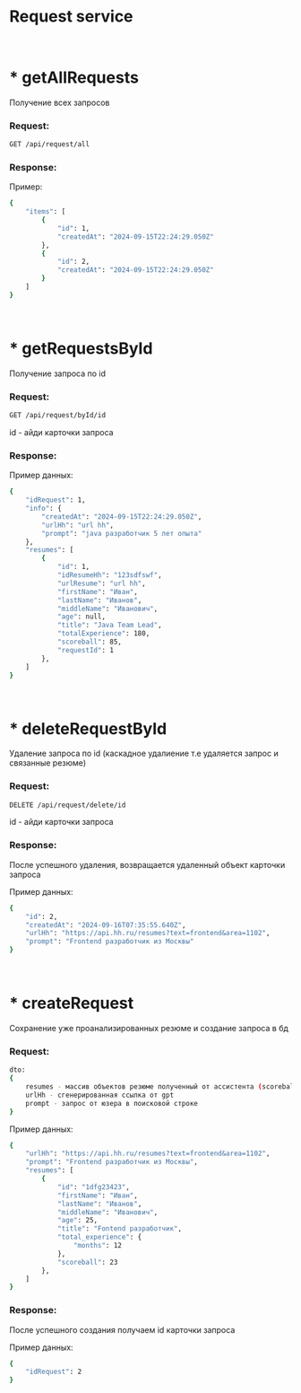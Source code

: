 <h1>Request service</h1>


<br />
<h1>* getAllRequests</h2>

<p>Получение всех запросов</p>
<h3>Request:</h3>

```bash
GET /api/request/all
```

<h3>Response:</h3>
<p>Пример:</p>

```bash
{
    "items": [
        {
            "id": 1,
            "createdAt": "2024-09-15T22:24:29.050Z"
        },
        {
            "id": 2,
            "createdAt": "2024-09-15T22:24:29.050Z"
        }
    ]
}
```


<br />
<h1>* getRequestsById</h2>

<p>Получение запроса по id</p>
<h3>Request:</h3>

```bash
GET /api/request/byId/id
```
<p>id - айди карточки запроса</p>

<h3>Response:</h3>
<p>Пример данных:</p>

```bash
{
    "idRequest": 1,
    "info": {
        "createdAt": "2024-09-15T22:24:29.050Z",
        "urlHh": "url hh",
        "prompt": "java разработчик 5 лет опыта"
    },
    "resumes": [
        {
            "id": 1,
            "idResumeHh": "123sdfswf",
            "urlResume": "url hh",
            "firstName": "Иван",
            "lastName": "Иванов",
            "middleName": "Иванович",
            "age": null,
            "title": "Java Team Lead",
            "totalExperience": 180,
            "scoreball": 85,
            "requestId": 1
        },
    ]
}
```


<br />
<h1>* deleteRequestById</h2>

<p>Удаление запроса по id (каскадное удалиение т.е удаляется запрос и связанные резюме)</p>
<h3>Request:</h3>

```bash
DELETE /api/request/delete/id
```
<p>id - айди карточки запроса</p>

<h3>Response:</h3>
<p>После успешного удаления, возвращается удаленный объект карточки запроса</p>
<p>Пример данных:</p>

```bash
{
    "id": 2,
    "createdAt": "2024-09-16T07:35:55.640Z",
    "urlHh": "https://api.hh.ru/resumes?text=frontend&area=1102",
    "prompt": "Frontend разработчик из Москвы"
}
```


<br />
<h1>* createRequest</h2>

<p>Сохранение уже проанализированных резюме и создание запроса в бд</p>
<h3>Request:</h3>

```bash
dto:
{
    resumes - массив объектов резюме полученный от ассистента (scoreball service) (структура обьекта от hh)
    urlHh - сгенерированная ссылка от gpt
    prompt - запрос от юзера в поисковой строке
}
```
<p>Пример данных:</p>

```bash
{
    "urlHh": "https://api.hh.ru/resumes?text=frontend&area=1102",
    "prompt": "Frontend разработчик из Москвы",
    "resumes": [
        {
            "id": "1dfg23423",
            "firstName": "Иван",
            "lastName": "Иванов",
            "middleName": "Иванович",
            "age": 25,
            "title": "Fontend разработчик",
            "total_experience": {
                "months": 12
            },
            "scoreball": 23
        },
    ]
}
```

<h3>Response:</h3>
<p>После успешного создания получаем id карточки запроса</p>
<p>Пример данных:</p>

```bash
{
    "idRequest": 2
}
```
